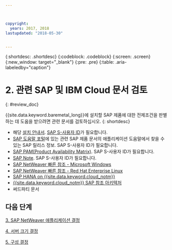 ```yaml
---



copyright:
  years: 2017, 2018
lastupdated: "2018-05-30"


---
```


{:shortdesc: .shortdesc}
{:codeblock: .codeblock}
{:screen: .screen}
{:new_window: target="_blank"}
{:pre: .pre}
{:table: .aria-labeledby="caption"}


# 2. 관련 SAP 및 IBM Cloud 문서 검토
{: #review_doc}

{{site.data.keyword.baremetal_long}}에 설치할 SAP 제품에 대한 전제조건을 판별하는 데 도움을 받으려면 관련 문서를 검토하십시오.
{: shortdesc}

  * 해당 [설치 안내서](https://support.sap.com/software/installations.html). [SAP S-사용자 ID](/docs/infrastructure/sap-netweaver/sap-index.html#getting-started)가 필요합니다.
  * [SAP 도움말 포털](https://help.sap.com/)에 있는 관련 SAP 제품 문서의 애플리케이션 도움말에서 찾을 수 있는 SAP 릴리스 정보. SAP S-사용자 ID가 필요합니다.
  * [SAP PAM(Product Availability Matrix)](https://apps.support.sap.com/sap/support/pam). SAP S-사용자 ID가 필요합니다.
  * [SAP Note](https://support.sap.com/notes). SAP S-사용자 ID가 필요합니다.
  * [SAP NetWeaver 빠른 참조 - Microsoft Windows](https://console.bluemix.net/docs/infrastructure/sap-netweaver-ms-qrg/ms-index.html#getting-started)
  * [SAP NetWeaver 빠른 참조 - Red Hat Enterprise Linux](https://console.bluemix.net/docs/infrastructure/sap-netweaver-rhel-qrg/rhel-index.html#getting-started)
  * [SAP HANA on {{site.data.keyword.cloud_notm}}](https://console.bluemix.net/docs/infrastructure/sap-hana/hana-index.html#getting-started)
  * [{{site.data.keyword.cloud_notm}} SAP 참조 아키텍처](https://console.bluemix.net/docs/infrastructure/sap-reference-architecture/sap-ra-index.html#getting-started)
  * 써드파티 문서
  
## 다음 단계
  
  [3. SAP NetWeaver 애플리케이션 결정](/docs/infrastructure/sap-netweaver/sap-determine-apps.html)
    
  [4. 서버 크기 결정](/docs/infrastructure/sap-netweaver/sap-size-server.html)
    
  [5. 구성 결정](/docs/infrastructure/sap-netweaver/sap-determine-configuration.html)
